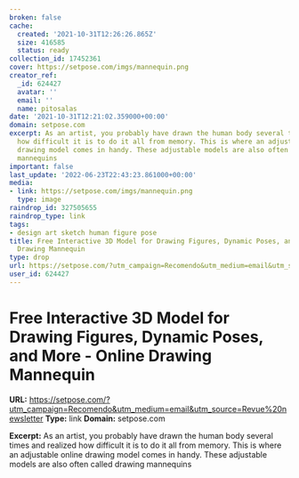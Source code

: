 ```yaml
---
broken: false
cache:
  created: '2021-10-31T12:26:26.865Z'
  size: 416585
  status: ready
collection_id: 17452361
cover: https://setpose.com/imgs/mannequin.png
creator_ref:
  _id: 624427
  avatar: ''
  email: ''
  name: pitosalas
date: '2021-10-31T12:21:02.359000+00:00'
domain: setpose.com
excerpt: As an artist, you probably have drawn the human body several times and realized
  how difficult it is to do it all from memory. This is where an adjustable online
  drawing model comes in handy. These adjustable models are also often called drawing
  mannequins
important: false
last_update: '2022-06-23T22:43:23.861000+00:00'
media:
- link: https://setpose.com/imgs/mannequin.png
  type: image
raindrop_id: 327505655
raindrop_type: link
tags:
- design art sketch human figure pose
title: Free Interactive 3D Model for Drawing Figures, Dynamic Poses, and More - Online
  Drawing Mannequin
type: drop
url: https://setpose.com/?utm_campaign=Recomendo&utm_medium=email&utm_source=Revue%20newsletter
user_id: 624427
---
```


# Free Interactive 3D Model for Drawing Figures, Dynamic Poses, and More - Online Drawing Mannequin

**URL:** https://setpose.com/?utm_campaign=Recomendo&utm_medium=email&utm_source=Revue%20newsletter
**Type:** link
**Domain:** setpose.com

**Excerpt:** As an artist, you probably have drawn the human body several times and realized how difficult it is to do it all from memory. This is where an adjustable online drawing model comes in handy. These adjustable models are also often called drawing mannequins
